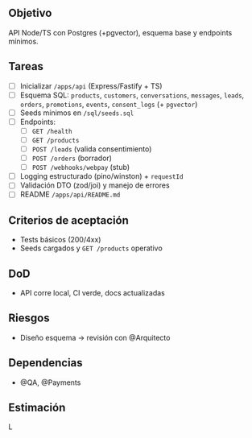 ## Objetivo
API Node/TS con Postgres (+pgvector), esquema base y endpoints mínimos.

## Tareas
- [ ] Inicializar `/apps/api` (Express/Fastify + TS)
- [ ] Esquema SQL: `products`, `customers`, `conversations`, `messages`, `leads`, `orders`, `promotions`, `events`, `consent_logs` (+ `pgvector`)
- [ ] Seeds mínimos en `/sql/seeds.sql`
- [ ] Endpoints:
  - [ ] `GET /health`
  - [ ] `GET /products`
  - [ ] `POST /leads` (valida consentimiento)
  - [ ] `POST /orders` (borrador)
  - [ ] `POST /webhooks/webpay` (stub)
- [ ] Logging estructurado (pino/winston) + `requestId`
- [ ] Validación DTO (zod/joi) y manejo de errores
- [ ] README `/apps/api/README.md`

## Criterios de aceptación
- Tests básicos (200/4xx)
- Seeds cargados y `GET /products` operativo

## DoD
- API corre local, CI verde, docs actualizadas

## Riesgos
- Diseño esquema → revisión con @Arquitecto

## Dependencias
- @QA, @Payments

## Estimación
L
